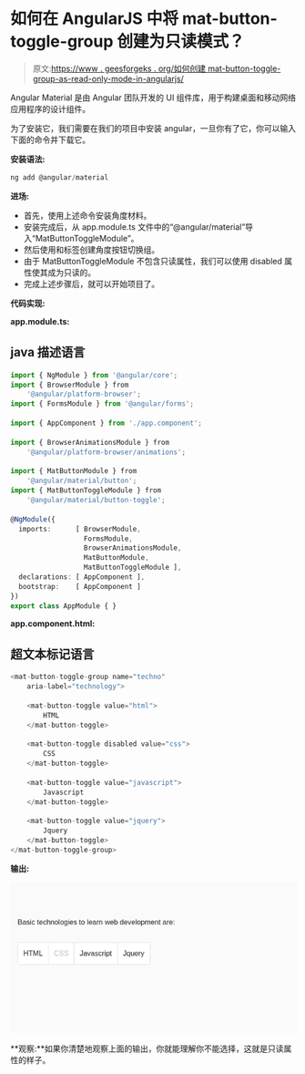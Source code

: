 # 如何在 AngularJS 中将 mat-button-toggle-group 创建为只读模式？

> 原文:[https://www . geesforgeks . org/如何创建 mat-button-toggle-group-as-read-only-mode-in-angularjs/](https://www.geeksforgeeks.org/how-to-create-mat-button-toggle-group-as-read-only-mode-in-angularjs/)

Angular Material 是由 Angular 团队开发的 UI 组件库，用于构建桌面和移动网络应用程序的设计组件。

为了安装它，我们需要在我们的项目中安装 angular，一旦你有了它，你可以输入下面的命令并下载它。

**安装语法:**

```ts
ng add @angular/material
```

**进场:**

*   首先，使用上述命令安装角度材料。
*   安装完成后，从 app.module.ts 文件中的“@angular/material”导入“MatButtonToggleModule”。
*   然后使用<mat-button-toggle-group>和标签创建角度按钮切换组。</mat-button-toggle-group>
*   由于 MatButtonToggleModule 不包含只读属性，我们可以使用 disabled 属性使其成为只读的。
*   完成上述步骤后，就可以开始项目了。

**代码实现:**

**app.module.ts:**

## java 描述语言

```ts
import { NgModule } from '@angular/core';
import { BrowserModule } from 
    '@angular/platform-browser';
import { FormsModule } from '@angular/forms';

import { AppComponent } from './app.component';

import { BrowserAnimationsModule } from 
    '@angular/platform-browser/animations';

import { MatButtonModule } from 
    '@angular/material/button';
import { MatButtonToggleModule } from 
    '@angular/material/button-toggle';

@NgModule({
  imports:      [ BrowserModule, 
                  FormsModule, 
                  BrowserAnimationsModule, 
                  MatButtonModule,
                  MatButtonToggleModule ],
  declarations: [ AppComponent ],
  bootstrap:    [ AppComponent ]
})
export class AppModule { }
```

**app.component.html:**

## 超文本标记语言

```ts
<mat-button-toggle-group name="techno" 
    aria-label="technology">

    <mat-button-toggle value="html">
        HTML
    </mat-button-toggle>

    <mat-button-toggle disabled value="css">
        CSS
    </mat-button-toggle>

    <mat-button-toggle value="javascript">
        Javascript
    </mat-button-toggle>

    <mat-button-toggle value="jquery">
        Jquery
    </mat-button-toggle>
</mat-button-toggle-group>
```

**输出:**

![](img/19ea944f0d076860c4a06096801ee266.png)

**观察:**如果你清楚地观察上面的输出，你就能理解你不能选择，这就是只读属性的样子。